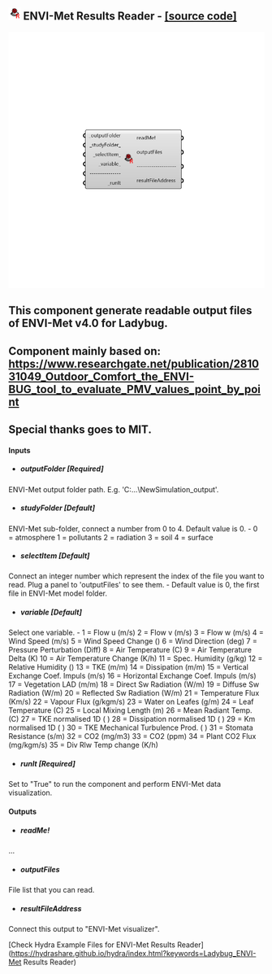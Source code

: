 ## ![](../../images/icons/ENVI-Met_Results_Reader.png) ENVI-Met Results Reader - [[source code]](https://github.com/mostaphaRoudsari/ladybug/tree/master/src/Ladybug_ENVI-Met%20Results%20Reader.py)

![](../../images/components/ENVI-Met_Results_Reader.png)

This component generate readable output files of ENVI-Met v4.0 for Ladybug.
 -
 Component mainly based on:
 https://www.researchgate.net/publication/281031049_Outdoor_Comfort_the_ENVI-BUG_tool_to_evaluate_PMV_values_point_by_point
 -
 Special thanks goes to MIT.
 -
 

#### Inputs
* ##### outputFolder [Required]
ENVI-Met output folder path. E.g. 'C:\...\NewSimulation_output'.
* ##### studyFolder [Default]
ENVI-Met sub-folder, connect a number from 0 to 4. Default value is 0. - 0 = atmosphere 1 = pollutants 2 = radiation 3 = soil 4 = surface
* ##### selectItem [Default]
Connect an integer number which represent the index of the file you want to read. Plug a panel to 'outputFiles' to see them. - Default value is 0, the first file in ENVI-Met model folder.
* ##### variable [Default]
Select one variable. - 1 = Flow u (m/s) 2 = Flow v (m/s) 3 = Flow w (m/s) 4 = Wind Speed (m/s) 5 = Wind Speed Change () 6 = Wind Direction (deg) 7 = Pressure Perturbation (Diff) 8 = Air Temperature (C) 9 = Air Temperature Delta (K) 10 = Air Temperature Change (K/h) 11 = Spec. Humidity (g/kg) 12 = Relative Humidity () 13 = TKE (m/m) 14 = Dissipation (m/m) 15 = Vertical Exchange Coef. Impuls (m/s) 16 = Horizontal Exchange Coef. Impuls (m/s) 17 = Vegetation LAD (m/m) 18 = Direct Sw Radiation (W/m) 19 = Diffuse Sw Radiation (W/m) 20 = Reflected Sw Radiation (W/m) 21 = Temperature Flux (Km/s) 22 = Vapour Flux (g/kgm/s) 23 = Water on Leafes (g/m) 24 = Leaf Temperature (C) 25 = Local Mixing Length (m) 26 = Mean Radiant Temp. (C) 27 = TKE normalised 1D ( ) 28 = Dissipation normalised 1D ( ) 29 = Km normalised 1D ( ) 30 = TKE Mechanical Turbulence Prod. ( ) 31 = Stomata Resistance (s/m) 32 = CO2 (mg/m3) 33 = CO2 (ppm) 34 = Plant CO2 Flux (mg/kgm/s) 35 = Div Rlw Temp change (K/h)
* ##### runIt [Required]
Set to "True" to run the component and perform ENVI-Met data visualization.

#### Outputs
* ##### readMe!
...
* ##### outputFiles
File list that you can read.
* ##### resultFileAddress
Connect this output to "ENVI-Met visualizer".


[Check Hydra Example Files for ENVI-Met Results Reader](https://hydrashare.github.io/hydra/index.html?keywords=Ladybug_ENVI-Met Results Reader)